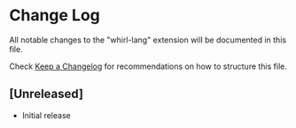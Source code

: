 # Change Log

All notable changes to the "whirl-lang" extension will be documented in this file.

Check [Keep a Changelog](http://keepachangelog.com/) for recommendations on how to structure this file.

## [Unreleased]

- Initial release